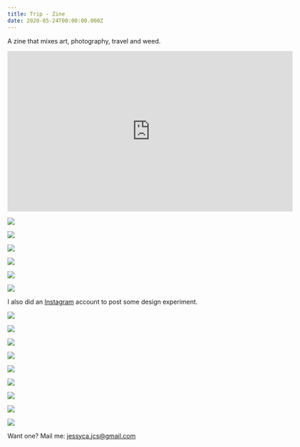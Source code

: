 ```yaml
---
title: Trip - Zine
date: 2020-05-24T00:00:00.000Z
---
```

<div class="title-pad">

A zine that mixes art, photography, travel and weed.

</div>

<iframe title="vimeo-player" src="https://player.vimeo.com/video/397870522" width="640" height="360" frameborder="0" allowfullscreen></iframe>

![](https://ucarecdn.com/3f4f26e8-6444-4b17-9b0f-43f07c428927/)

<div class="img-row">

![](https://ucarecdn.com/d0172d7b-a0a4-4597-931c-a50987b06f9b/)

![](https://ucarecdn.com/ba9ed624-2c8d-4253-9881-96d325b2d6be/)

</div>

<div class="img-row">

![](https://ucarecdn.com/9c14000c-d22d-4ea7-b9de-66eb4383c9fb/)

![](https://ucarecdn.com/d110ccd2-cf43-4170-9484-e498946c88a2/)

![](https://ucarecdn.com/015aab4b-77ef-4f74-86ee-10b12c25f371/)

</div>

<div class="title-pad">

I also did an [Instagram](https://www.instagram.com/zinetrip/) account to post some design experiment.

</div>

<div class="img-row">

![](https://ucarecdn.com/327031fd-ffb7-45fc-856c-67da71e2b346/)

![](https://ucarecdn.com/98063137-fc8c-4e1d-93dc-ad7028570dfa/)

![](https://ucarecdn.com/be116148-9db5-45d4-826f-faea9c62031e/)

</div>

<div class="img-row">

![](https://ucarecdn.com/08f80a5b-db2b-41f5-bbbd-74cc993197df/)

![](https://ucarecdn.com/2e17c9ae-6634-4b25-a30c-60e94ffb4b6b/)

![](https://ucarecdn.com/c8e83bef-482c-4887-9cc8-f10f3ad7591a/)

</div>

<div class="img-row">

![](https://ucarecdn.com/4b2bfb78-2bbd-4c3d-9679-4de1c472ca80/)

![](https://ucarecdn.com/604e930b-8c18-480e-b260-2811b49a04ca/)

![](https://ucarecdn.com/b061f0ec-db12-4926-ba19-018d03c40ad3/)

</div>

Want one? Mail me: jessyca.jcs@gmail.com